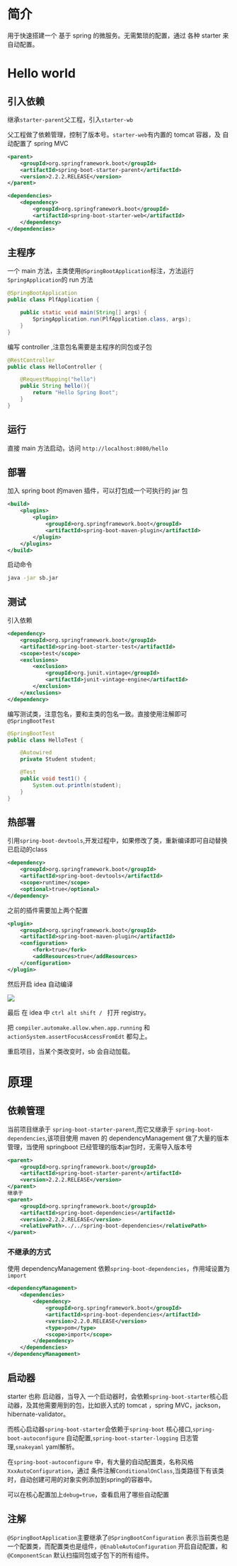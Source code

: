 # 简介

用于快速搭建一个 基于 spring 的微服务。无需繁琐的配置，通过 各种 starter 来自动配置。

# Hello world

## 引入依赖

继承`starter-parent`父工程，引入`starter-wb`

父工程做了依赖管理，控制了版本号。`starter-web`有内置的 tomcat 容器，及 自动配置了 spring MVC

```xml
<parent>
    <groupId>org.springframework.boot</groupId>
    <artifactId>spring-boot-starter-parent</artifactId>
    <version>2.2.2.RELEASE</version>
</parent>

<dependencies>
    <dependency>
        <groupId>org.springframework.boot</groupId>
        <artifactId>spring-boot-starter-web</artifactId>
    </dependency>
</dependencies>
```

## 主程序

一个 main 方法，主类使用`@SpringBootApplication`标注，方法运行`SpringApplication`的 run 方法

```java
@SpringBootApplication
public class PlfApplication {

    public static void main(String[] args) {
        SpringApplication.run(PlfApplication.class, args);
    }
}
```

编写 controller ,注意包名需要是主程序的同包或子包

```java
@RestController
public class HelloController {

    @RequestMapping("hello")
    public String hello(){
        return "Hello Spring Boot";
    }
}
```

## 运行

直接 main 方法启动，访问 `http://localhost:8080/hello `

## 部署

加入 spring boot 的maven 插件，可以打包成一个可执行的 jar 包

```xml
<build>
    <plugins>
        <plugin>
            <groupId>org.springframework.boot</groupId>
            <artifactId>spring-boot-maven-plugin</artifactId>
        </plugin>
    </plugins>
</build>
```

启动命令

```bash
java -jar sb.jar
```

## 测试

引入依赖

```xml
<dependency>
    <groupId>org.springframework.boot</groupId>
    <artifactId>spring-boot-starter-test</artifactId>
    <scope>test</scope>
    <exclusions>
        <exclusion>
            <groupId>org.junit.vintage</groupId>
            <artifactId>junit-vintage-engine</artifactId>
        </exclusion>
    </exclusions>
</dependency>
```

编写测试类，注意包名，要和主类的包名一致。直接使用注解即可`@SpringBootTest`

```java
@SpringBootTest
public class HelloTest {

    @Autowired
    private Student student;

    @Test
    public void test1() {
        System.out.println(student);
    }
}
```

## 热部署

引用`spring-boot-devtools`,开发过程中，如果修改了类，重新编译即可自动替换已启动的class

```xml
<dependency>
    <groupId>org.springframework.boot</groupId>
    <artifactId>spring-boot-devtools</artifactId>
    <scope>runtime</scope>
    <optional>true</optional>
</dependency>
```

之前的插件需要加上两个配置

```xml
<plugin>
    <groupId>org.springframework.boot</groupId>
    <artifactId>spring-boot-maven-plugin</artifactId>
    <configuration>
        <fork>true</fork>
        <addResources>true</addResources>
    </configuration>
</plugin>
```

然后开启 idea 自动编译

![](img/sb03.png)

最后 在 idea 中 `ctrl alt shift / ` 打开 registry。

把 `compiler.automake.allow.when.app.running` 和 `actionSystem.assertFocusAccessFromEdt` 都勾上。

重启项目，当某个类改变时，sb 会自动加载。

# 原理

## 依赖管理

当前项目继承于 `spring-boot-starter-parent`,而它又继承于 `spring-boot-dependencies`,该项目使用 maven 的 dependencyManagement 做了大量的版本管理，当使用 springboot 已经管理的版本jar包时，无需导入版本号

```xml
<parent>
    <groupId>org.springframework.boot</groupId>
    <artifactId>spring-boot-starter-parent</artifactId>
    <version>2.2.2.RELEASE</version>
</parent>
继承于
<parent>
    <groupId>org.springframework.boot</groupId>
    <artifactId>spring-boot-dependencies</artifactId>
    <version>2.2.2.RELEASE</version>
    <relativePath>../../spring-boot-dependencies</relativePath>
</parent>
```

### 不继承的方式

使用 dependencyManagement 依赖`spring-boot-dependencies`，作用域设置为 `import`

```xml
<dependencyManagement>
    <dependencies>
        <dependency>
            <groupId>org.springframework.boot</groupId>
            <artifactId>spring-boot-dependencies</artifactId>
            <version>2.2.0.RELEASE</version>
            <type>pom</type>
            <scope>import</scope>
        </dependency>
    </dependencies>
</dependencyManagement>
```



## 启动器

starter 也称 启动器，当导入 一个启动器时，会依赖`spring-boot-starter`核心启动器，及其他需要用到的包，比如嵌入式的 tomcat ，spring MVC，jackson，hibernate-validator。

而核心启动器`spring-boot-starter`会依赖于`spring-boot` 核心接口,`spring-boot-autoconfigure` 自动配置,`spring-boot-starter-logging` 日志管理,`snakeyaml` yaml解析。

在`spring-boot-autoconfigure`  中，有大量的自动配置类，名称风格`XxxAutoConfiguration`，通过 条件注解`ConditionalOnClass`,当类路径下有该类时，自动创建可用的对象实例添加到spring的容器中。

可以在核心配置加上`debug=true`，查看启用了哪些自动配置

## 注解

`@SpringBootApplication`主要继承了`@SpringBootConfiguration` 表示当前类也是一个配置类，而配置类也是组件，`@EnableAutoConfiguration` 开启自动配置，和`@ComponentScan` 默认扫描同包或子包下的所有组件。